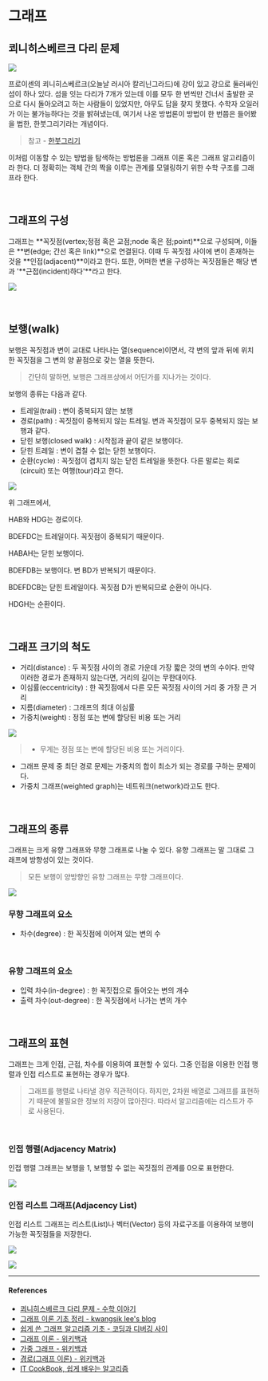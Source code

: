 # 그래프

## 쾨니히스베르크 다리 문제

![](../assets/images/Graph-쾨니헤스베르크_다리.png)

프로이센의 쾨니히스베르크(오늘날 러시아 칼리닌그라드)에 강이 있고 강으로 둘러싸인 섬이 하나 있다. 섬을 잇는 다리가 7개가 있는데 이를 모두 한 번씩만 건너서 출발한 곳으로 다시 돌아오려고 하는 사람들이 있었지만, 아무도 답을 찾지 못했다. 수학자 오일러가 이는 불가능하다는 것을 밝혀냈는데, 여기서 나온 방법론이 방법이 한 번쯤은 들어봤을 법한, 한붓그리기라는 개념이다.

> 참고 - [한붓그리기](https://ko.wikipedia.org/wiki/%ED%95%9C%EB%B6%93%EA%B7%B8%EB%A6%AC%EA%B8%B0)

이처럼 이동할 수 있는 방법을 탐색하는 방법론을 그래프 이론 혹은 그래프 알고리즘이라 한다. 더 정확히는 객체 간의 짝을 이루는 관계를 모델링하기 위한 수학 구조를 그래프라 한다.

<br/>

## 그래프의 구성

그래프는 **꼭짓점(vertex;정점 혹은 교점;node 혹은 점;point)**으로 구성되며, 이들은 **변(edge; 간선 혹은 link)**으로 연결된다. 이때 두 꼭짓점 사이에 변이 존재하는 것을 **인접(adjacent)**이라고 한다. 또한, 어떠한 변을 구성하는 꼭짓점들은 해당 변과 '**근접(incident)하다'**라고 한다.

![](../assets/images/Graph-그래프.png)

<br/>

## 보행(walk)

보행은 꼭짓점과 변이 교대로 나타나는 열(sequence)이면서, 각 변의 앞과 뒤에 위치한 꼭짓점을 그 변의 양 끝점으로 갖는 열을 뜻한다.

> 간단히 말하면, 보행은 그래프상에서 어딘가를 지나가는 것이다.

보행의 종류는 다음과 같다.

- 트레일(trail) : 변이 중복되지 않는 보행
- 경로(path) : 꼭짓점이 중복되지 않는 트레일. 변과 꼭짓점이 모두 중복되지 않는 보행과 같다.
- 닫힌 보행(closed walk) : 시작점과 끝이 같은 보행이다.
- 닫힌 트레일 : 변이 겹칠 수 없는 닫힌 보행이다.
- 순환(cycle) : 꼭짓점이 겹치지 않는 닫힌 트레일을 뜻한다. 다른 말로는 회로(circuit) 또는 여행(tour)라고 한다.

![](../assets/images/Graph-보행.png)

위 그래프에서,

HAB와 HDG는 경로이다.

BDEFDC는 트레일이다. 꼭짓점이 중복되기 때문이다.

HABAH는 닫힌 보행이다.

BDEFDB는 보행이다. 변 BD가 반복되기 때문이다.

BDEFDCB는 닫힌 트레일이다. 꼭짓점 D가 반복되므로 순환이 아니다.

HDGH는 순환이다.

<br/>

## 그래프 크기의 척도

- 거리(distance) : 두 꼭짓점 사이의 경로 가운데 가장 짧은 것의 변의 수이다. 만약 이러한 경로가 존재하지 않는다면, 거리의 길이는 무한대이다.
- 이심률(eccentricity) : 한 꼭짓점에서 다른 모든 꼭짓점 사이의 거리 중 가장 큰 거리
- 지름(diameter) : 그래프의 최대 이심률
- 가중치(weight) : 정점 또는 변에 할당된 비용 또는 거리

![](../assets/images/Graph-크기.png)

> - 무게는 정점 또는 변에 할당된 비용 또는 거리이다.

- 그래프 문제 중 최단 경로 문제는 가중치의 합이 최소가 되는 경로를 구하는 문제이다.
- 가중치 그래프(weighted graph)는 네트워크(network)라고도 한다.

<br/>

## 그래프의 종류

그래프는 크게 유향 그래프와 무향 그래프로 나눌 수 있다. 유향 그래프는 말 그대로 그래프에 방향성이 있는 것이다.

> 모든 보행이 양방향인 유향 그래프는 무향 그래프이다.

![](../assets/images/Graph-종류.png)

### 무향 그래프의 요소

- 차수(degree) : 한 꼭짓점에 이어져 있는 변의 수

<br/>

### 유향 그래프의 요소

- 입력 차수(in-degree) : 한 꼭짓접으로 들어오는 변의 개수
- 출력 차수(out-degree) : 한 꼭짓점에서 나가는 변의 개수

<br/>

## 그래프의 표현

그래프는 크게 인접, 근접, 차수를 이용하여 표현할 수 있다. 그중 인접을 이용한 인접 행렬과 인접 리스트로 표현하는 경우가 많다.

> 그래프를 행렬로 나타낼 경우 직관적이다. 하지만, 2차원 배열로 그래프를 표현하기 때문에 불필요한 정보의 저장이 많아진다. 따라서 알고리즘에는 리스트가 주로 사용된다.

<br/>

### 인접 행렬(Adjacency Matrix)

인접 행렬 그래프는 보행을 1, 보행할 수 없는 꼭짓점의 관계를 0으로 표현한다.

![](../assets/images/Graph-행렬.png)

### 인접 리스트 그래프(Adjacency List)

인접 리스트 그래프는 리스트(List)나 벡터(Vector) 등의 자료구조를 이용하여 보행이 가능한 꼭짓점들을 저장한다.

![](../assets/images/Graph-리스트_무향.png)

![](../assets/images/Graph-리스트_유향.png)

---

#### References

- [쾨니히스베르크 다리 문제 - 수학 이야기](https://suhak.tistory.com/54)
- [그래프 이론 기초 정리 - kwangsik lee's blog](http://www.kwangsiklee.com/2017/11/%EA%B7%B8%EB%9E%98%ED%94%84-%EC%9D%B4%EB%A1%A0-%EA%B8%B0%EC%B4%88-%EC%A0%95%EB%A6%AC/)
- [쉽게 쓴 그래프 알고리즘 기초 - 코딩과 디버깅 사이](https://m.blog.naver.com/occidere/220923695595)
- [그래프 이론 - 위키백과](https://ko.wikipedia.org/wiki/%EA%B7%B8%EB%9E%98%ED%94%84_%EC%9D%B4%EB%A1%A0)
- [가중 그래프 - 위키백과](https://ko.wikipedia.org/wiki/%EA%B0%80%EC%A4%91_%EA%B7%B8%EB%9E%98%ED%94%84)
- [경로(그래프 이론) - 위키백과](<https://ko.wikipedia.org/wiki/%EA%B2%BD%EB%A1%9C_(%EA%B7%B8%EB%9E%98%ED%94%84_%EC%9D%B4%EB%A1%A0)>)
- [IT CookBook, 쉽게 배우는 알고리즘](http://www.hanbit.co.kr/store/books/look.php?p_code=B7707942187)
